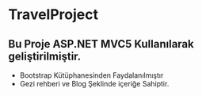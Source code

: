 # TravelProject
## Bu Proje ASP.NET MVC5 Kullanılarak geliştirilmiştir.

* Bootstrap Kütüphanesinden Faydalanılmıştır
* Gezi rehberi ve Blog Şeklinde içeriğe Sahiptir.
